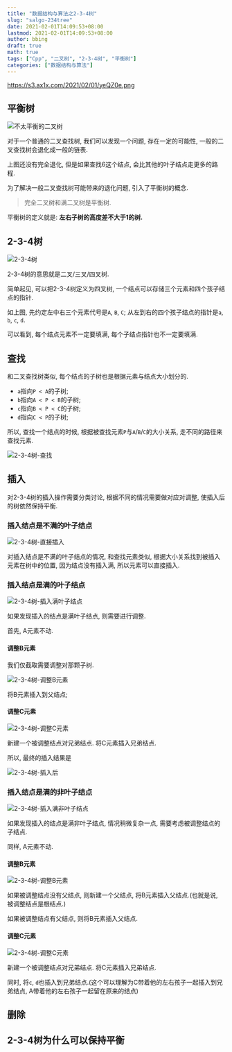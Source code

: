 ```yaml
---
title: "数据结构与算法之2-3-4树"
slug: "salgo-234tree"
date: 2021-02-01T14:09:53+08:00
lastmod: 2021-02-01T14:09:53+08:00
author: bbing
draft: true
math: true
tags: ["Cpp", "二叉树", "2-3-4树", "平衡树"]
categories: ["数据结构与算法"]
---
```


https://s3.ax1x.com/2021/02/01/yeQZ0e.png

## 平衡树

![不太平衡的二叉树](https://s3.ax1x.com/2021/01/29/yi2tDs.png "不太平衡的二叉树")

对于一个普通的二叉查找树, 我们可以发现一个问题, 存在一定的可能性, 一般的二叉查找树会退化成一般的链表.

上图还没有完全退化, 但是如果查找6这个结点, 会比其他的叶子结点走更多的路程.

为了解决一般二叉查找树可能带来的退化问题, 引入了平衡树的概念.

> 完全二叉树和满二叉树是平衡树.

平衡树的定义就是: **左右子树的高度差不大于1的树.**

## 2-3-4树

![2-3-4树](https://s3.ax1x.com/2021/02/01/yeQZ0e.png "2-3-4树")

2-3-4树的意思就是二叉/三叉/四叉树.

简单起见, 可以把2-3-4树定义为四叉树, 一个结点可以存储三个元素和四个孩子结点的指针.

如上图, 先约定左中右三个元素代号是```A```, ```B```, ```C```; 从左到右的四个孩子结点的指针是```a```, ```b```, ```c```, ```d```.

可以看到, 每个结点元素不一定要填满, 每个子结点指针也不一定要填满.

## 查找

和二叉查找树类似, 每个结点的子树也是根据元素与结点大小划分的.

- ```a```指向```P < A```的子树;
- ```b```指向```A < P < B```的子树;
- ```c```指向```B < P < C```的子树;
- ```d```指向```C < P```的子树;

所以, 查找一个结点的时候, 根据被查找元素```P```与```A```/```B```/```C```的大小关系, 走不同的路径来查找元素.

![2-3-4树-查找](https://s3.ax1x.com/2021/02/01/yeQiSx.png "2-3-4树-查找")

## 插入

对2-3-4树的插入操作需要分类讨论, 根据不同的情况需要做对应对调整, 使插入后的树依然保持平衡.

### 插入结点是不满的叶子结点

![2-3-4树-直接插入](https://s3.ax1x.com/2021/02/01/yeQVmD.png "2-3-4树-直接插入")

对插入结点是不满的叶子结点的情况, 和查找元素类似, 根据大小关系找到被插入元素在树中的位置, 因为结点没有插入满, 所以元素可以直接插入.

### 插入结点是满的叶子结点

![2-3-4树-插入满叶子结点](https://s3.ax1x.com/2021/02/01/yeQAOO.png "2-3-4树-插入满叶子结点")

如果发现插入的结点是满叶子结点, 则需要进行调整.

首先, A元素不动.

#### 调整B元素

我们仅截取需要调整对那颗子树.

![2-3-4树-调整B元素](https://s3.ax1x.com/2021/02/01/yeQk6K.png "2-3-4树-调整B元素")

将B元素插入到父结点;

#### 调整C元素

![2-3-4树-调整C元素](https://s3.ax1x.com/2021/02/01/yeQFl6.png "2-3-4树-调整C元素")

新建一个被调整结点对兄弟结点. 将C元素插入兄弟结点.

所以, 最终的插入结果是

![2-3-4树-插入后](https://s3.ax1x.com/2021/02/01/yeQ9YR.png "2-3-4树-插入后")

### 插入结点是满的非叶子结点

![2-3-4树-插入满非叶子结点](https://s3.ax1x.com/2021/02/01/yeMzTJ.png "2-3-4树-插入满非叶子结点")

如果发现插入的结点是满非叶子结点, 情况稍微复杂一点, 需要考虑被调整结点的子结点.

同样, A元素不动.

#### 调整B元素

![2-3-4树-调整B元素](https://s3.ax1x.com/2021/02/01/yeQpk9.png "2-3-4树-调整B元素")

如果被调整结点没有父结点, 则新建一个父结点, 将B元素插入父结点.(也就是说, 被调整结点是根结点.)

如果被调整结点有父结点, 则将B元素插入父结点.

#### 调整C元素

![2-3-4树-调整C元素](https://s3.ax1x.com/2021/02/01/yeQCf1.png "2-3-4树-调整C元素")

新建一个被调整结点对兄弟结点. 将C元素插入兄弟结点.

同时, 将```c```, ```d```也插入到兄弟结点.(这个可以理解为C带着他的左右孩子一起插入到兄弟结点, A带着他的左右孩子一起留在原来的结点)

## 删除

## 2-3-4树为什么可以保持平衡